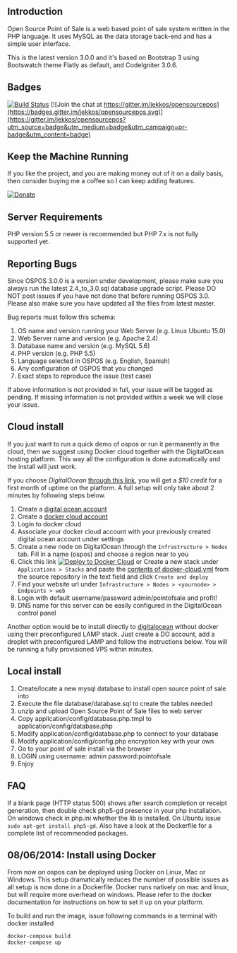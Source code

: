 Introduction
------------

Open Source Point of Sale is a web based point of sale system written in the PHP language.
It uses MySQL as the data storage back-end and has a simple user interface.

This is the latest version 3.0.0 and it's based on Bootstrap 3 using Bootswatch theme Flatly as default, and CodeIgniter 3.0.6.

Badges
------
[![Build Status](https://travis-ci.org/jekkos/opensourcepos.svg?branch=master)](https://travis-ci.org/jekkos/opensourcepos)
[![Join the chat at https://gitter.im/jekkos/opensourcepos](https://badges.gitter.im/jekkos/opensourcepos.svg)](https://gitter.im/jekkos/opensourcepos?utm_source=badge&utm_medium=badge&utm_campaign=pr-badge&utm_content=badge)

Keep the Machine Running
------------------------
If you like the project, and you are making money out of it on a daily basis, then consider buying me a coffee so I can keep adding features.

[![Donate](https://www.paypalobjects.com/en_US/i/btn/btn_donate_LG.gif)](https://www.paypal.com/cgi-bin/webscr?cmd=_s-xclick&hosted_button_id=MUN6AEG7NY6H8)

Server Requirements
-------------------
PHP version 5.5 or newer is recommended but PHP 7.x is not fully supported yet.

Reporting Bugs
--------------
Since OSPOS 3.0.0 is a version under development, please make sure you always run the latest 2.4_to_3.0.sql database upgrade script.
Please DO NOT post issues if you have not done that before running OSPOS 3.0.
Please also make sure you have updated all the files from latest master.

Bug reports must follow this schema:

1. OS name and version running your Web Server (e.g. Linux Ubuntu 15.0)
2. Web Server name and version (e.g. Apache 2.4)
3. Database name and version (e.g. MySQL 5.6)
3. PHP version (e.g. PHP 5.5)
4. Language selected in OSPOS (e.g. English, Spanish)
5. Any configuration of OSPOS that you changed
6. Exact steps to reproduce the issue (test case)

If above information is not provided in full, your issue will be tagged as pending.
If missing information is not provided within a week we will close your issue.

Cloud install
--------------

If you just want to run a quick demo of ospos or run it permanently in the cloud, then we
suggest using Docker cloud together with the DigitalOcean hosting platform. This way all the
configuration is done automatically and the install will just work. 

If you choose *DigitalOcean* [through this link](https://m.do.co/c/ac38c262507b), you will get a *$10 credit* for a first
month of uptime on the platform. A full setup will only take about 2 minutes by following steps below.

1. Create a [digital ocean account](https://m.do.co/c/ac38c262507b)
2. Create a [docker cloud account](https://cloud.docker.com)
3. Login to docker cloud
4. Associate your docker cloud account with your previously created digital ocean account under settings
5. Create a new node on DigitalOcean through the `Infrastructure > Nodes` tab. Fill in a name (ospos) and choose a region near to you
6. Click this link [![Deploy to Docker Cloud](https://files.cloud.docker.com/images/deploy-to-dockercloud.svg)](https://cloud.docker.com/stack/deploy/) or Create a new stack under `Applications > Stacks` and paste the [contents of docker-cloud.yml](https://github.com/jekkos/opensourcepos/blob/master/docker-cloud.yml) from the source repository in the text field and click `Create and deploy` 
7. Find your website url under `Infrastructure > Nodes > <yournode> > Endpoints > web`
8. Login with default username/password admin/pointofsale and profit!
9. DNS name for this server can be easily configured in the DigitalOcean control panel

Another option would be to install directly to [digitalocean](https://m.do.co/c/ac38c262507b) without docker using their preconfigured LAMP stack. 
Just create a DO account, add a droplet with preconfigured LAMP and follow the instructions below. You will be running a fully provisioned VPS within minutes.

Local install
----------------

1. Create/locate a new mysql database to install open source point of sale into
2. Execute the file database/database.sql to create the tables needed
3. unzip and upload Open Source Point of Sale files to web server
4. Copy application/config/database.php.tmpl to application/config/database.php
5. Modify application/config/database.php to connect to your database
6. Modify application/config/config.php encryption key with your own
7. Go to your point of sale install via the browser
8. LOGIN using
username: admin 
password:pointofsale
9. Enjoy



FAQ
---
If a blank page (HTTP status 500) shows after search completion or receipt generation, then double check php5-gd presence in your php installation. On windows check in php.ini whether the lib is installed. On Ubuntu issue `sudo apt-get install php5-gd`. Also have a look at the Dockerfile for a complete list of recommended packages.

08/06/2014: Install using Docker
--------------------------------
From now on ospos can be deployed using Docker on Linux, Mac or Windows. This setup dramatically reduces the number of possible issues as all setup is now done in a Dockerfile. Docker runs natively on mac and linux, but will require more overhead on windows. Please refer to the docker documentation for instructions on how to set it up on your platform.

To build and run the image, issue following commands in a terminal with docker installed

    docker-compose build
    docker-compose up 



